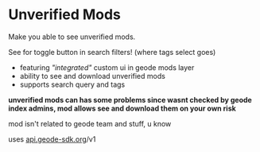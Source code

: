 # Unverified Mods

Make you able to see unverified mods.

See for toggle button in search filters! (where tags select goes)

- featuring *"integrated"* custom ui in geode mods layer
- ability to see and download unverified mods
- supports search query and tags

**unverified mods can has some problems since wasnt checked by geode index admins, mod allows see and download them on your own risk**

mod isn't related to geode team and stuff, u know

uses [api.geode-sdk.org](https://geode-sdk.github.io/server/)/v1